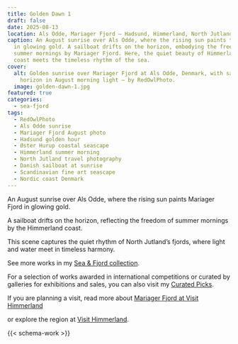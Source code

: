 ```yaml
---
title: Golden Dawn 1
draft: false
date: 2025-08-13
location: Als Odde, Mariager Fjord – Hadsund, Himmerland, North Jutland, Denmark
caption: An August sunrise over Als Odde, where the rising sun paints the fjord
  in glowing gold. A sailboat drifts on the horizon, embodying the freedom of
  summer mornings by Mariager Fjord. Here, the quiet beauty of Himmerland’s
  coast meets the timeless rhythm of the sea.
cover:
  alt: Golden sunrise over Mariager Fjord at Als Odde, Denmark, with sailboat on
    horizon in August morning light – by RedOwlPhoto.
  image: golden-dawn-1.jpg
featured: true
categories:
  - sea-fjord
tags:
  - RedOwlPhoto
  - Als Odde sunrise
  - Mariager Fjord August photo
  - Hadsund golden hour
  - Øster Hurup coastal seascape
  - Himmerland summer morning
  - North Jutland travel photography
  - Danish sailboat at sunrise
  - Scandinavian fine art seascape
  - Nordic coast Denmark
---
```

An August sunrise over Als Odde, where the rising sun paints Mariager Fjord in glowing gold.

A sailboat drifts on the horizon, reflecting the freedom of summer mornings by the Himmerland coast.

This scene captures the quiet rhythm of North Jutland’s fjords, where light and water meet in timeless harmony.

See more works in my [Sea & Fjord collection](https://redowlphoto.dk/categories/sea-fjord/?utm_source=chatgpt.com).

For a selection of works awarded in international competitions or curated by galleries for exhibitions and sales, you can also visit my [Curated Picks](https://redowlphoto.dk/categories/curated-picks/?utm_source=chatgpt.com).

If you are planning a visit, read more about [Mariager Fjord at Visit Himmerland](https://www.visithimmerland.dk/himmerland/planlaeg-din-tur/mariager-fjord-gdk1098491?utm_source=chatgpt.com)

or explore the region at [Visit Himmerland](https://www.visithimmerland.dk?utm_source=chatgpt.com).


<!--more-->  

{{< schema-work >}}
